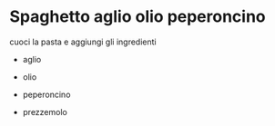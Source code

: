 # Spaghetto aglio olio peperoncino

cuoci la pasta e aggiungi gli ingredienti

* aglio
* olio
* peperoncino

* prezzemolo
